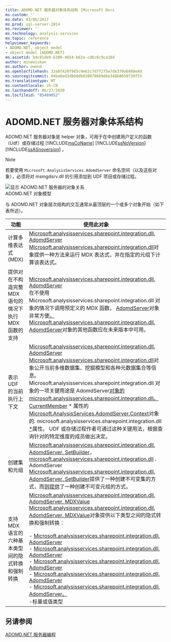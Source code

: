 ```yaml
---
title: ADOMD.NET 服务器对象体系结构 |Microsoft Docs
ms.custom: ''
ms.date: 03/06/2017
ms.prod: sql-server-2014
ms.reviewer: ''
ms.technology: analysis-services
ms.topic: reference
helpviewer_keywords:
- ADOMD.NET, object model
- object model [ADOMD.NET]
ms.assetid: bdc81de9-b390-4654-b62a-cd6c0c9ca10d
author: minewiskan
ms.author: owend
ms.openlocfilehash: 33a8f420f985c9e62c7d7f275e7de370a6988e8d
ms.sourcegitcommit: 04ba0ed3d860db038078609d6e348b0650739f55
ms.translationtype: MT
ms.contentlocale: zh-CN
ms.lasthandoff: 06/27/2020
ms.locfileid: "85469052"
---
```

# <a name="adomdnet-server-object-architecture"></a>ADOMD.NET 服务器对象体系结构
  ADOMD.NET 服务器对象是 helper 对象，可用于在中创建用户定义的函数（Udf）或存储过程 [!INCLUDE[msCoName](../../includes/msconame-md.md)] [!INCLUDE[ssNoVersion](../../includes/ssnoversion-md.md)] [!INCLUDE[ssASnoversion](../../includes/ssasnoversion-md.md)] 。  
  
> [!NOTE]  
>  若要使用 `Microsoft.AnalysisServices.AdomdServer` 命名空间（以及这些对象），必须将对 msmgdsrv.dll 的引用添加到 UDF 项目或存储过程。  
  
 ![显示 ADOMD.NET 服务器的对象关系](../../analysis-services/dev-guide/media/adomdnetserverobjectmodel.gif "显示 ADOMD.NET 服务器的对象关系")  
ADOMD.NET 对象模型  
  
 与 ADOMD.NET 对象层次结构的交互通常从最顶层的一个或多个对象开始（如下表所述）。  
  
|功能|使用此对象|  
|--------|---------------------|  
|计算多维表达式 (MDX)|[Microsoft.analysisservices.sharepoint.integration.dll. AdomdServer](/previous-versions/sql/sql-server-2014/ms143609(v=sql.120))<br /> [Microsoft.analysisservices.sharepoint.integration.dll](/previous-versions/sql/sql-server-2014/ms143609(v=sql.120))对象提供一种方法来运行 MDX 表达式，并在指定的元组下计算该表达式。|  
|提供对在不构造完整 MDX 语句的情况下执行 MDX 函数的支持|[Microsoft.analysisservices.sharepoint.integration.dll. AdomdServer](/previous-versions/sql/sql-server-2014/ms143616(v=sql.120))<br /> 在不使用 Microsoft.analysisservices.sharepoint.integration.dll 对象的情况下调用预定义的 MDX 函数， [AdomdServer](/previous-versions/sql/sql-server-2014/ms143616(v=sql.120))对象非常方便[。](/previous-versions/sql/sql-server-2014/ms143609(v=sql.120)) [Microsoft.analysisservices.sharepoint.integration.dll. AdomdServer](/previous-versions/sql/sql-server-2014/ms143616(v=sql.120))对象的其他函数应在未来版本中可用。|  
|表示 UDF 的当前执行上下文|[Microsoft.analysisservices.sharepoint.integration.dll. AdomdServer](/previous-versions/sql/sql-server-2014/ms143353(v=sql.120))<br /> [Microsoft.analysisservices.sharepoint.integration.dll](/previous-versions/sql/sql-server-2014/ms143353(v=sql.120))对象公开当前多维数据集、挖掘模型和各种元数据集合等信息。 Microsoft.analysisservices.sharepoint.integration.dll 对象的一项关键用途是 AdomdServer[对象的 microsoft.analysisservices.sharepoint.integration.dll。 CurrentMember](/previous-versions/sql/sql-server-2014/ms143578(v=sql.120)) * 属性的[Microsoft.AnalysisServices.AdomdServer.Context](/previous-versions/sql/sql-server-2014/ms143353(v=sql.120))对象的. microsoft.analysisservices.sharepoint.integration.dll [*](/previous-versions/sql/sql-server-2014/ms137044(v=sql.120))属性。 UDF 或存储过程作者可通过这种关键用法，根据查询针对的特定维度的成员做出决定。|  
|创建集和元组|[Microsoft.analysisservices.sharepoint.integration.dll. AdomdServer. SetBuilder](/previous-versions/sql/sql-server-2014/ms144510(v=sql.120))， [microsoft.analysisservices.sharepoint.integration.dll](/previous-versions/sql/sql-server-2014/ms145407(v=sql.120)) . AdomdServer<br /> [Microsoft.analysisservices.sharepoint.integration.dll. AdomdServer. SetBuilder](/previous-versions/sql/sql-server-2014/ms144510(v=sql.120))提供了一种创建不可变集的方式，而[则提供](/previous-versions/sql/sql-server-2014/ms145407(v=sql.120))了一种创建不可变元组的方式。|  
|支持 MDX 语言的六种基本类型间的隐式转换和强制转换|[Microsoft.analysisservices.sharepoint.integration.dll. AdomdServer. MDXValue](/previous-versions/sql/sql-server-2014/ms143573(v=sql.120))<br /> [Microsoft.analysisservices.sharepoint.integration.dll. AdomdServer. MDXValue](/previous-versions/sql/sql-server-2014/ms143573(v=sql.120))对象提供以下类型之间的隐式转换和强制转换：<br /><br /> -   [Microsoft.analysisservices.sharepoint.integration.dll. AdomdServer](/previous-versions/sql/sql-server-2014/ms143578(v=sql.120))<br />-   [Microsoft.analysisservices.sharepoint.integration.dll. AdomdServer](/previous-versions/sql/sql-server-2014/ms143581(v=sql.120))<br />-   [Microsoft.analysisservices.sharepoint.integration.dll. AdomdServer](/previous-versions/sql/sql-server-2014/ms143820(v=sql.120))<br />-   [Microsoft.analysisservices.sharepoint.integration.dll. AdomdServer](/previous-versions/sql/sql-server-2014/ms145330(v=sql.120))<br />-   [Microsoft.analysisservices.sharepoint.integration.dll. AdomdServer。](/previous-versions/sql/sql-server-2014/ms144530(v=sql.120))<br />-标量或值类型|  
  
## <a name="see-also"></a>另请参阅  
 [ADOMD.NET 服务器编程](https://docs.microsoft.com/bi-reference/adomd/multidimensional-models-adomd-net-server/adomd-net-server-programming)  
  
  
